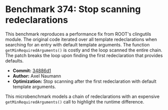 # Benchmark 374: Stop scanning redeclarations

This benchmark reproduces a performance fix from ROOT's clingutils module.
The original code iterated over all template redeclarations when searching for
an entry with default template arguments. The function
`getMinRequiredArguments()` is costly and the loop scanned the entire chain.
The patch breaks the loop upon finding the first redeclaration that provides
defaults.

- **Commit:** [34886d1](https://github.com/root-project/root/commit/34886d16d9ba956fde8bd853493abc9cba6fb42e)
- **Author:** Axel Naumann
- **Optimization:** Stop scanning after the first redeclaration with default
  template arguments.

This microbenchmark models a chain of redeclarations with an expensive
`getMinRequiredArguments()` call to highlight the runtime difference.
